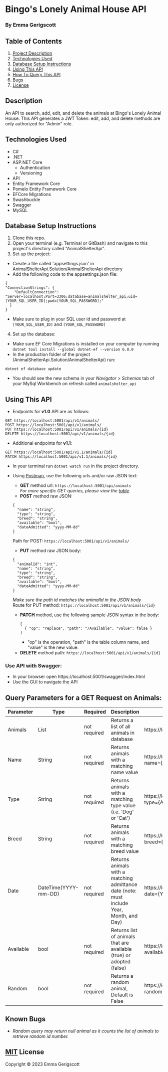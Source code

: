 # Bingo's Lonely Animal House API

### By Emma Gerigscott

## Table of Contents
1. [Project Description](#description)
2. [Technologies Used](#technologies-used)
3. [Database Setup Instructions](#database-setup-instructions)
4. [Using This API](#using-this-api)
5. [How To Query This API](#query-parameters-for-a-get-request-on-animals)
6. [Bugs](#known-bugs)
7. [License](#mit-license)

## Description

An API to search, add, edit, and delete the animals at Bingo's Lonely Animal House. This API generates a JWT Token: edit, add, and delete methods are only authorized for "Admin" role.

## Technologies Used

* C#
* .NET
* ASP.NET Core
  * Authentication
  * Versioning
* API
* Entity Framework Core
* Pomelo Entity Framework Core
* EFCore Migrations
* Swashbuckle
* Swagger
* MySQL

## Database Setup Instructions

1. Clone this repo.
2. Open your terminal (e.g. Terminal or GitBash) and navigate to this project's directory called "AnimalShelterApi".
3. Set up the project:
  * Create a file called 'appsettings.json' in AnimalShelterApi.Solution/AnimalShelterApi directory
  * Add the following code to the appsettings.json file:
  ```
  {
  "ConnectionStrings": {
      "DefaultConnection": "Server=localhost;Port=3306;database=animalshelter_api;uid=[YOUR_SQL_USER_ID];pwd=[YOUR_SQL_PASSWORD];"
    }
  }
  ```
  * Make sure to plug in your SQL user id and password at ```[YOUR_SQL_USER_ID]``` and ```[YOUR_SQL_PASSWORD]```
4. Set up the database:
  * Make sure EF Core Migrations is installed on your computer by running ```dotnet tool install --global dotnet-ef --version 6.0.0```
  * In the production folder of the project (AnimalShelterApi.Solution/AnimalShelterApi) run:
  ```
  dotnet ef database update
  ```
  * You should see the new schema in your _Navigator > Schemas_ tab of your MySql Workbench on refresh called ```animalshelter_api```

## Using This API
* Endpoints for **v1.0** API are as follows:
```
GET https://localhost:5001/api/v1/animals/
POST https://localhost:5001/api/v1/animals/
PUT https://localhost:5001/api/v1/animals/{id}
DELETE https://localhost:5001/api/v1/animals/{id}
```

* Additional endpoints for **v1.1**:
```
GET https://localhost:5001/api/v1.1/animals/{id}
PATCH https://localhost:5001/api/v1.1/animals/{id}
```

* In your terminal run ```dotnet watch run``` in the project directory.
* Using [Postman](https://www.postman.com/), use the following urls and/or raw JSON text:
  * **GET** method url:
  ```https://localhost:5001/api/animals```  
  _For more specific GET queries, please view the [table](#query-parameters-for-a-get-request-on-animals)_.
  * **POST** method raw JSON:
  ```
  {
    "name": "string",
    "type": "string",
    "breed": "string",
    "available": "bool",
    "dateAdmitted": "yyyy-MM-dd"
  }
  ```
  Path for POST: ```https://localhost:5001/api/v1/animals/```  

  * **PUT** method raw JSON body:
  ```
  {
    "animalId": "int",
    "name": "string",
    "type": "string",
    "breed": "string",
    "available": "bool",
    "dateAdmitted": "yyyy-MM-dd"
  }
  ```  
  _Make sure the path id matches the animalId in the JSON body_  
  Route for PUT method: ```https://localhost:5001/api/v1/animals/{id}```
    
  * **PATCH** method, use the following sample JSON syntax in the body:
    ```
    [
      { "op": "replace", "path": "/Available", "value": false }
    ]
    ```
    * "op" is the operation, "path" is the table column name, and "value" is the new value.
  * **DELETE** method path: ```https://localhost:5001/api/v1/animals/{id}```  

### Use API with Swagger: 
* In your browser open https://localhost:5001/swagger/index.html
* Use the GUI to navigate the API


## Query Parameters for a GET Request on **Animals**: 

| Parameter  | Type   | Required     | Description                                      | Sample Url  |
|----------- |-----   | ---------    | -------------                                    | ----------  |
| Animals | List | not required | Returns a list of all animals in database | https://localhost:5001/api/animals |
| Name       | String | not required | Returns animals with a matching name value     | https://localhost:5001/api/animals?name={ANIMAL_NAME} |
| Type   | String | not required | Returns animals with a matching type value (i.e. 'Dog' or 'Cat') | https://localhost:5001/api/animals?type={ANIMAL_TYPE} |
| Breed    | String | not required | Returns animals with a matching breed value  | https://localhost:5001/api/animals?breed={BREED} |
| Date | DateTime(YYYY-mm-DD)    | not required | Returns animals with a matching admittance date (note: must include Year, Month, and Day) | https://localhost:5001/api/animals?date={YYYY-mm-DD} |
| Available | bool | not required | Returns list of animals that are available (true) or adopted (false) | https://localhost:5001/api/animals?available={true/false} |
| Random | bool | not required | Returns a random animal, Default is False | https://localhost:5001/api/animals?random={TRUE} |



## Known Bugs

* _Random query may return null animal as it counts the list of animals to retrieve random id number._

## [MIT](https://opensource.org/license/mit/) License 

Copyright © 2023 Emma Gerigscott